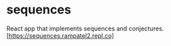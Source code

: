 # sequences

React app that implements sequences and conjectures.
[https://sequences.rampatel2.repl.co]